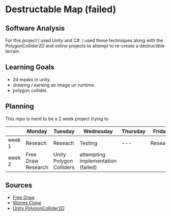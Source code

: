 # Destructable Map (failed)

## Software Analysis
For this project I used Unity and C#.
I used these techniques along with the PolygonCollider2D and online projects to attempt to re-create a destructible terrain.

## Learning Goals
- 2d masks in unity.
- drawing / earsing an image un runtime.
- polygon collider.

## Planning 
This repo is ment to be a 2 week project trying to 

| | Monday | Tuesday | Wednesday | Thursday | Friday |
| --- | --- | --- | --- | --- | --- | 
|week 1 | Reseach | Reseach | Testing | --- | Reseach |
|week 2 | Free Draw Research | Unity Polygon Colliders | attempting implementation (failed) |

## Sources
- [Free Draw](https://assetstore.unity.com/packages/tools/painting/free-draw-simple-drawing-on-sprites-2d-textures-113131)
- [Worms Clone](https://www.youtube.com/watch?v=mXadKJ94Bh0)
- [Unity PolygonCollider2D](https://docs.unity3d.com/540/Documentation/Manual/class-PolygonCollider2D.html)
